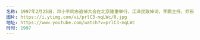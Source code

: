 ```yaml
---
名称: 1997年2月25日，邓小平同志追悼大会在北京隆重举行，江泽民致悼词，李鹏主持，乔石、李瑞环、朱镕基、刘华清、胡锦涛、荣毅仁等党和国家领导人同首都各界一万人参加。
图片: https://i.ytimg.com/vi/prlC3-mqLWc/0.jpg
地址: https://www.youtube.com/watch?v=prlC3-mqLWc
时时: 1997
---
```

